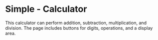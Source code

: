 # Simple - Calculator
 This calculator can perform addition, subtraction, multiplication, and division. The page includes buttons for digits, operations, and a display area.

